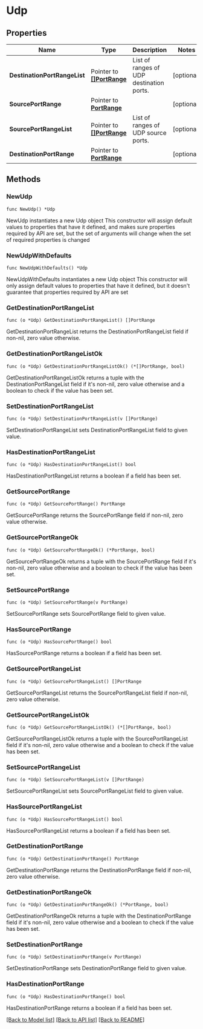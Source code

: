 # Udp

## Properties

Name | Type | Description | Notes
------------ | ------------- | ------------- | -------------
**DestinationPortRangeList** | Pointer to [**[]PortRange**](PortRange.md) | List of ranges of UDP destination ports. | [optional] 
**SourcePortRange** | Pointer to [**PortRange**](PortRange.md) |  | [optional] 
**SourcePortRangeList** | Pointer to [**[]PortRange**](PortRange.md) | List of ranges of UDP source ports. | [optional] 
**DestinationPortRange** | Pointer to [**PortRange**](PortRange.md) |  | [optional] 

## Methods

### NewUdp

`func NewUdp() *Udp`

NewUdp instantiates a new Udp object
This constructor will assign default values to properties that have it defined,
and makes sure properties required by API are set, but the set of arguments
will change when the set of required properties is changed

### NewUdpWithDefaults

`func NewUdpWithDefaults() *Udp`

NewUdpWithDefaults instantiates a new Udp object
This constructor will only assign default values to properties that have it defined,
but it doesn't guarantee that properties required by API are set

### GetDestinationPortRangeList

`func (o *Udp) GetDestinationPortRangeList() []PortRange`

GetDestinationPortRangeList returns the DestinationPortRangeList field if non-nil, zero value otherwise.

### GetDestinationPortRangeListOk

`func (o *Udp) GetDestinationPortRangeListOk() (*[]PortRange, bool)`

GetDestinationPortRangeListOk returns a tuple with the DestinationPortRangeList field if it's non-nil, zero value otherwise
and a boolean to check if the value has been set.

### SetDestinationPortRangeList

`func (o *Udp) SetDestinationPortRangeList(v []PortRange)`

SetDestinationPortRangeList sets DestinationPortRangeList field to given value.

### HasDestinationPortRangeList

`func (o *Udp) HasDestinationPortRangeList() bool`

HasDestinationPortRangeList returns a boolean if a field has been set.

### GetSourcePortRange

`func (o *Udp) GetSourcePortRange() PortRange`

GetSourcePortRange returns the SourcePortRange field if non-nil, zero value otherwise.

### GetSourcePortRangeOk

`func (o *Udp) GetSourcePortRangeOk() (*PortRange, bool)`

GetSourcePortRangeOk returns a tuple with the SourcePortRange field if it's non-nil, zero value otherwise
and a boolean to check if the value has been set.

### SetSourcePortRange

`func (o *Udp) SetSourcePortRange(v PortRange)`

SetSourcePortRange sets SourcePortRange field to given value.

### HasSourcePortRange

`func (o *Udp) HasSourcePortRange() bool`

HasSourcePortRange returns a boolean if a field has been set.

### GetSourcePortRangeList

`func (o *Udp) GetSourcePortRangeList() []PortRange`

GetSourcePortRangeList returns the SourcePortRangeList field if non-nil, zero value otherwise.

### GetSourcePortRangeListOk

`func (o *Udp) GetSourcePortRangeListOk() (*[]PortRange, bool)`

GetSourcePortRangeListOk returns a tuple with the SourcePortRangeList field if it's non-nil, zero value otherwise
and a boolean to check if the value has been set.

### SetSourcePortRangeList

`func (o *Udp) SetSourcePortRangeList(v []PortRange)`

SetSourcePortRangeList sets SourcePortRangeList field to given value.

### HasSourcePortRangeList

`func (o *Udp) HasSourcePortRangeList() bool`

HasSourcePortRangeList returns a boolean if a field has been set.

### GetDestinationPortRange

`func (o *Udp) GetDestinationPortRange() PortRange`

GetDestinationPortRange returns the DestinationPortRange field if non-nil, zero value otherwise.

### GetDestinationPortRangeOk

`func (o *Udp) GetDestinationPortRangeOk() (*PortRange, bool)`

GetDestinationPortRangeOk returns a tuple with the DestinationPortRange field if it's non-nil, zero value otherwise
and a boolean to check if the value has been set.

### SetDestinationPortRange

`func (o *Udp) SetDestinationPortRange(v PortRange)`

SetDestinationPortRange sets DestinationPortRange field to given value.

### HasDestinationPortRange

`func (o *Udp) HasDestinationPortRange() bool`

HasDestinationPortRange returns a boolean if a field has been set.


[[Back to Model list]](../README.md#documentation-for-models) [[Back to API list]](../README.md#documentation-for-api-endpoints) [[Back to README]](../README.md)


